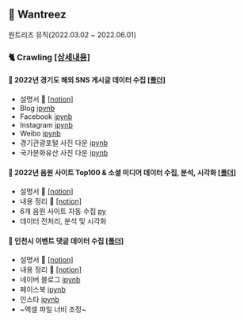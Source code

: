 ## 💼 Wantreez
원트리즈 뮤직(2022.03.02 ~ 2022.06.01)

### 🐈 Crawling [[상세내용]](https://github.com/kbjung/Wantreez/tree/main/Crawling)
#### 💾 2022년 경기도 해외 SNS 게시글 데이터 수집 [[폴더]](https://github.com/kbjung/Wantreez/tree/main/Crawling/gyeonggido)
+ 설명서 📃 [[notion]](https://www.notion.so/5f7b9484d2b14e54b0e4111e6a047ffd)
+ Blog [ipynb](https://github.com/kbjung/Wantreez/blob/main/Crawling/gyeonggido/blog_crawling.ipynb)
+ Facebook [ipynb](https://github.com/kbjung/Wantreez/blob/main/Crawling/gyeonggido/facebook_crawling.ipynb)
+ Instagram [ipynb](https://github.com/kbjung/Wantreez/blob/main/Crawling/gyeonggido/insta_crawling.ipynb)
+ Weibo [ipynb](https://github.com/kbjung/Wantreez/blob/main/Crawling/gyeonggido/weibo_crawling.ipynb)
+ 경기관광포털 사진 다운 [ipynb](https://github.com/kbjung/Wantreez/blob/main/Crawling/gyeonggido/crawling_pic(ggtour).ipynb)
+ 국가문화유산 사진 다운 [ipynb](https://github.com/kbjung/Wantreez/blob/main/Crawling/gyeonggido/crawling_pic(heritage).ipynb)

#### 💾 2022년 음원 사이트 Top100 & 소셜 미디어 데이터 수집, 분석, 시각화 [[폴더]](https://github.com/kbjung/Wantreez/tree/main/Crawling/music)
+ 설명서 📃 [[notion]](https://www.notion.so/debe145a50054ac088fb83d767a2ccaa)
+ 내용 정리 📃 [[notion]](https://www.notion.so/2ca2f19dfdd54028b263e2f41760f602)
+ 6개 음원 사이트 자동 수집 [py](https://github.com/kbjung/Wantreez/blob/main/Crawling/music/00-01.live_music_rank.py)
+ 데이터 전처리, 분석 및 시각화

#### 💾 인천시 이벤트 댓글 데이터 수집 [[폴더]](https://github.com/kbjung/Wantreez/tree/main/Crawling/incheon)
+ 설명서 📃 [[notion]](https://www.notion.so/7aa007e411a64978938757ef4905f3f8)
+ 내용 정리 📃 [[notion]](https://www.notion.so/af8ebd471778439eb7be4b770fda9f94)
+ 네이버 블로그 [ipynb](https://github.com/kbjung/Wantreez/blob/main/Crawling/incheon/naver_blog.ipynb)
+ 페이스북 [ipynb](https://github.com/kbjung/Wantreez/blob/main/Crawling/incheon/facebook.ipynb)
+ 인스타 [ipynb](https://github.com/kbjung/Wantreez/blob/main/Crawling/incheon/insta.ipynb)
+ ~엑셀 파일 너비 조정~
